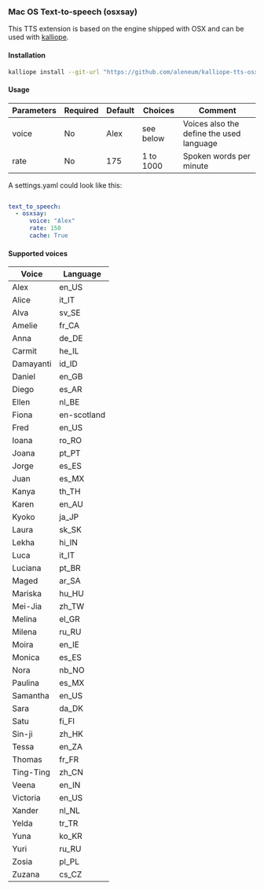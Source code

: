 ### Mac OS Text-to-speech (osxsay)

This TTS extension is based on the engine shipped with OSX and can be used with
[kalliope](https://github.com/kalliope-project/kalliope).

#### Installation

```bash
kalliope install --git-url "https://github.com/aleneum/kalliope-tts-osx.git"
```

#### Usage

| Parameters | Required | Default | Choices      | Comment                                         |
|------------|----------|---------|--------------|-------------------------------------------------|
| voice      | No       | Alex    | see below    | Voices also the define the used language        |
| rate       | No       | 175     | 1 to 1000    | Spoken words per minute                         |

A settings.yaml could look like this:

```yaml

text_to_speech:
  - osxsay:
      voice: "Alex"
      rate: 150
      cache: True

```

#### Supported voices

|   Voice   |  Language   |
|-----------|-------------|
| Alex      | en_US       |
| Alice     | it_IT       |
| Alva      | sv_SE       |
| Amelie    | fr_CA       |
| Anna      | de_DE       |
| Carmit    | he_IL       |
| Damayanti | id_ID       |
| Daniel    | en_GB       |
| Diego     | es_AR       |
| Ellen     | nl_BE       |
| Fiona     | en-scotland |
| Fred      | en_US       |
| Ioana     | ro_RO       |
| Joana     | pt_PT       |
| Jorge     | es_ES       |
| Juan      | es_MX       |
| Kanya     | th_TH       |
| Karen     | en_AU       |
| Kyoko     | ja_JP       |
| Laura     | sk_SK       |
| Lekha     | hi_IN       |
| Luca      | it_IT       |
| Luciana   | pt_BR       |
| Maged     | ar_SA       |
| Mariska   | hu_HU       |
| Mei-Jia   | zh_TW       |
| Melina    | el_GR       |
| Milena    | ru_RU       |
| Moira     | en_IE       |
| Monica    | es_ES       |
| Nora      | nb_NO       |
| Paulina   | es_MX       |
| Samantha  | en_US       |
| Sara      | da_DK       |
| Satu      | fi_FI       |
| Sin-ji    | zh_HK       |
| Tessa     | en_ZA       |
| Thomas    | fr_FR       |
| Ting-Ting | zh_CN       |
| Veena     | en_IN       |
| Victoria  | en_US       |
| Xander    | nl_NL       |
| Yelda     | tr_TR       |
| Yuna      | ko_KR       |
| Yuri      | ru_RU       |
| Zosia     | pl_PL       |
| Zuzana    | cs_CZ       |
